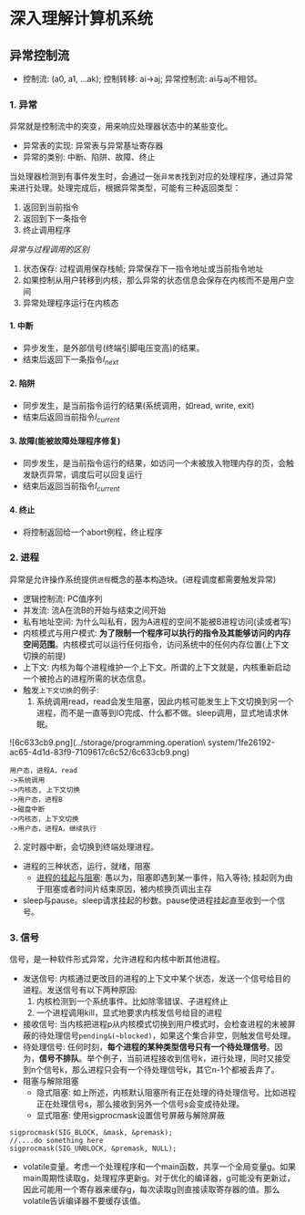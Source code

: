 # 深入理解计算机系统
## 异常控制流
- 控制流: (a0, a1, ...ak); 控制转移: ai->aj; 异常控制流: ai与aj不相邻。

### 1. 异常
异常就是控制流中的突变，用来响应处理器状态中的某些变化。

- 异常表的实现: 异常表与异常基址寄存器
- 异常的类别: 中断、陷阱、故障、终止

当处理器检测到有事件发生时，会通过一张`异常表`找到对应的处理程序，通过异常来进行处理。处理完成后，根据异常类型，可能有三种返回类型：
1. 返回到当前指令
2. 返回到下一条指令
3. 终止调用程序

*异常与过程调用的区别*
1. 状态保存: 过程调用保存栈帧; 异常保存下一指令地址或当前指令地址
2. 如果控制从用户转移到内核，那么异常的状态信息会保存在内核而不是用户空间
3. 异常处理程序运行在内核态

#### 1. 中断
- 异步发生，是外部信号(终端引脚电压变高)的结果。
- 结束后返回下一条指令$I_{next}$

#### 2. 陷阱
- 同步发生，是当前指令运行的结果(系统调用，如read, write, exit)
- 结束后返回当前指令$I_{current}$

#### 3. 故障(能被故障处理程序修复)
- 同步发生，是当前指令运行的结果，如访问一个未被放入物理内存的页，会触发缺页异常，调度后可以回复运行
- 结束后返回当前指令$I_{current}$

#### 4. 终止
- 将控制返回给一个abort例程，终止程序

### 2. 进程
异常是允许操作系统提供`进程`概念的基本构造块。(进程调度都需要触发异常)

- 逻辑控制流: PC值序列
- 并发流: 流A在流B的开始与结束之间开始
- 私有地址空间: 为什么叫私有，因为A进程的空间不能被B进程访问(读或者写)
- 内核模式与用户模式: **为了限制一个程序可以执行的指令及其能够访问的内存空间范围**。内核模式可以运行任何指令，访问系统中的任何内存位置(上下文切换的前提)
- 上下文: 内核为每个进程维护一个上下文。所谓的上下文就是，内核重新启动一个被抢占的进程所需的状态信息。
- 触发`上下文切换`的例子: 
  1. 系统调用read，read会发生阻塞，因此内核可能发生上下文切换到另一个进程，而不是一直等到IO完成、什么都不做。sleep调用，显式地请求休眠。

![6c633cb9.png](../storage/programming.operation\ system/1fe26192-ac65-4d1d-83f9-7109617c6c52/6c633cb9.png)
```
用户态，进程A，read
->系统调用
->内核态, 上下文切换
->用户态，进程B
->磁盘中断
->内核态，上下文切换
->用户态，进程A，继续执行
```
  2. 定时器中断，会切换到终端处理进程。
- 进程的三种状态，运行，就绪，阻塞
  - [进程的挂起与阻塞](https://blog.csdn.net/paincupid/article/details/51724273): 愚以为，阻塞即遇到某一事件，陷入等待; 挂起则为由于阻塞或者时间片结束原因，被内核换页调出主存
- sleep与pause。sleep请求挂起的秒数。pause使进程挂起直至收到一个信号。

### 3. 信号
信号，是一种软件形式异常，允许进程和内核中断其他进程。

- 发送信号: 内核通过更改目的进程的上下文中某个状态，发送一个信号给目的进程。发送信号有以下两种原因: 
  1. 内核检测到一个系统事件。比如除零错误、子进程终止
  2. 一个进程调用kill，显式地要求内核发信号给目的进程
- 接收信号: 当内核把进程p从内核模式切换到用户模式时，会检查进程的未被屏蔽的待处理信号`pending&(~blocked)`，如果这个集合非空，则触发信号处理。
- 待处理信号: 任何时刻，**每个进程的某种类型信号只有一个待处理信号**。因为，**信号不排队**。举个例子，当前进程接收到信号k，进行处理，同时又接受到n个信号k，那么进程只会有一个待处理信号k，其它n-1个都被丢弃了。
- 阻塞与解除阻塞
  - 隐式阻塞: 如上所述，内核默认阻塞所有正在处理的待处理信号。比如进程正在处理信号s，那么接收到另外一个信号s会变成待处理。
  - 显式阻塞: 使用sigprocmask设置信号屏蔽与解除屏蔽
```
sigprocmask(SIG_BLOCK, &mask, &premask);
//....do something here
sigprocmask(SIG_UNBLOCK, &premask, NULL);
```
- volatile变量。考虑一个处理程序和一个main函数，共享一个全局变量g。如果main周期性读取g，处理程序更新g。对于优化的编译器，g可能没有更新过，因此可能用一个寄存器来缓存g，每次读取g则直接读取寄存器的值。那么volatile告诉编译器不要缓存该值。
